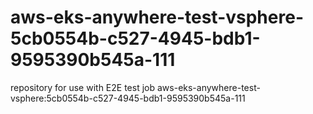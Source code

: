 # aws-eks-anywhere-test-vsphere-5cb0554b-c527-4945-bdb1-9595390b545a-111
repository for use with E2E test job aws-eks-anywhere-test-vsphere:5cb0554b-c527-4945-bdb1-9595390b545a-111
